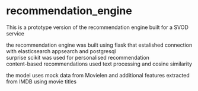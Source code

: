 # recommendation_engine

This is a prototype version of the recommendation engine built for a SVOD service

the recommendation engine was built using flask that estalished connection with elasticsearch appsearch and postgresql<br>
surprise scikit was used for personalised recommendation<br>
content-based recommendations used text processing and cosine similarity<br>

the model uses mock data from Movielen and additional features extracted from IMDB using movie titles


